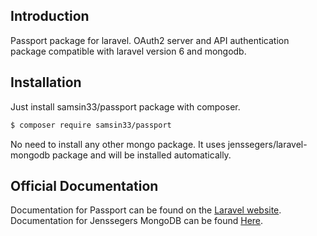 
## Introduction

Passport package for laravel. OAuth2 server and API authentication package compatible with laravel version 6 and mongodb.

## Installation
Just install samsin33/passport package with composer.

```bash
$ composer require samsin33/passport
```

No need to install any other mongo package. It uses jenssegers/laravel-mongodb package and will be installed automatically.


## Official Documentation

Documentation for Passport can be found on the [Laravel website](https://laravel.com/docs/master/passport).
Documentation for Jenssegers MongoDB can be found [Here](https://github.com/jenssegers/laravel-mongodb).
